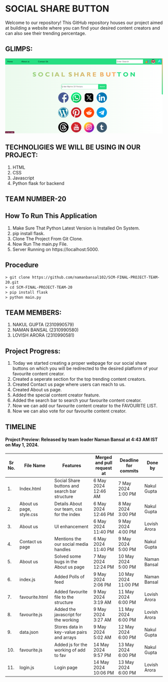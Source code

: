 # SOCIAL SHARE BUTTON

Welcome to our repository! This GitHub repository houses our project aimed at building a website where you can find your desired content creators and can also see their trending percentage.

## GLIMPS:

![glimps!](static//images/Screenshot%202024-05-15%20183302.png)

## TECHNOLIGIES WE WILL BE USING IN OUR PROJECT:
1. HTML
2. CSS
3. Javascript
4. Python flask for backend

## TEAM NUMBER-20

## How To Run This Application
1. Make Sure That Python Latest Version is Installed On System.
2. pip install flask.
3. Clone The Project From Git Clone.
4. Now Run The main.py File.
5. Server Running on https://localhost:5000.

## Procedure
```
> git clone https://github.com/namanbansal102/SCM-FINAL-PROJECT-TEAM-20.git
> cd SCM-FINAL-PROJECT-TEAM-20
> pip install flask
> python main.py
```

## TEAM MEMBERS:

1. NAKUL GUPTA (2310990579)
2. NAMAN BANSAL (2310990580)
3. LOVISH ARORA (2310990581)

## Project Progress:
1. Today we started creating a proper webpage for our social share buttons on which you will be redirected to the desired platform of your favourite content creator.
2. Created a seperate section for the top trending content creators.
3. Created Contact us page where users can reach to us.
4. Created About us page.
5. Added the special content creator feature.
6. Added the search bar to search your favourite content creator.
7. Now we can add our favourite content creator to the FAVOURITE LIST.
8. Now we can also vote for our favourite content creator.

## TIMELINE

#### Project Preview: Released by team leader Naman Bansal at 4:43 AM IST on May 1, 2024.

| Sr No. | File Name     | Features                                      | Merged and pull request at | Deadline for commits | Done by      |
|--------|---------------|-----------------------------------------------|----------------------------|----------------------|--------------|
| 1.     | Index.html    | Social Share buttons and search bar structure| 6 May 2024 12:46 AM       | 7 May 2024 1:00 PM   | Nakul Gupta  |
| 2.     | About us page, style.css | Details About our team, css for the index | 6 May 2024 12:46 PM       | 8 May 2024 3:00 PM   | Nakul Gupta  |
| 3.     | About us       | UI enhancement                               | 6 May 2024 11:40 PM       | 9 May 2024 4:00 PM   | Lovish Arora |
| 4.     | Contact us page| Mentions the our social media handles        | 6 May 2024 11:40 PM       | 9 May 2024 5:00 PM   | Nakul Gupta  |
| 5.     | About us       | Solved some bugs in the About us page        | 7 May 2024 12:24 PM       | 10 May 2024 5:00 PM  | Naman Bansal |
| 6.     | index.js       | Added Polls of feed                          | 9 May 2024 2:06 PM        | 10 May 2024 11:00 PM | Naman Bansal |
| 7.     | favourite.html | Added favourite file to the structure        | 9 May 2024 3:19 AM        | 11 May 2024 6:00 PM  | Lovish Arora |
| 8.     | favourite.js   | Added the javascript for the working         | 9 May 2024 3:27 AM        | 11 May 2024 6:00 PM  | Lovish Arora |
| 9.     | data.json      | Stores data in key-value pairs and arrays    | 9 May 2024 5:02 AM        | 12 May 2024 6:00 PM  | Nakul Gupta  |
| 10.    | favourite.js   | Added js for the working of add to fav       | 14 May 2024 9:57 PM       | 13 May 2024 6:00 PM  | Nakul Gupta  |
| 11.    | login.js       | Login page                                   | 14 May 2024 10:06 PM      | 13 May 2024 6:00 PM  | Lovish Arora |
